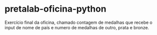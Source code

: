 # pretalab-oficina-python
Exercício final da oficina, chamado contagem de medalhas que recebe o input de nome de país e numero de medalhas de outro, prata e bronze.

